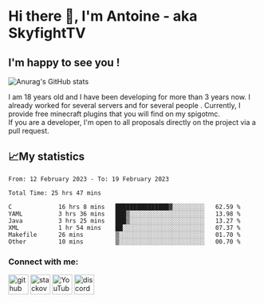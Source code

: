 # Hi there 👋, I'm Antoine - aka SkyfightTV
## I'm happy to see you !
![Anurag's GitHub stats](https://github-readme-stats.vercel.app/api?username=SKyfightTV&show_icons=true&theme=dark&count_private=true&)

I am 18 years old and I have been developing for more than 3 years now. I already worked for several servers and for several people . Currently, I provide free minecraft plugins that you will find on my spigotmc.<br>
If you are a developer, I'm open to all proposals directly on the project via a pull request.

## 📈My statistics
<!--START_SECTION:waka-->

```text
From: 12 February 2023 - To: 19 February 2023

Total Time: 25 hrs 47 mins

C             16 hrs 8 mins   ███████████████▓░░░░░░░░░   62.59 %
YAML          3 hrs 36 mins   ███▒░░░░░░░░░░░░░░░░░░░░░   13.98 %
Java          3 hrs 25 mins   ███▒░░░░░░░░░░░░░░░░░░░░░   13.27 %
XML           1 hr 54 mins    ██░░░░░░░░░░░░░░░░░░░░░░░   07.37 %
Makefile      26 mins         ▒░░░░░░░░░░░░░░░░░░░░░░░░   01.70 %
Other         10 mins         ▒░░░░░░░░░░░░░░░░░░░░░░░░   00.70 %
```

<!--END_SECTION:waka-->

### Connect with me:

[<img src='https://cdn.jsdelivr.net/npm/simple-icons@3.0.1/icons/github.svg' alt='github' height='40'>](https://github.com/SkyfightTV)  [<img src='https://cdn.jsdelivr.net/npm/simple-icons@3.0.1/icons/stackoverflow.svg' alt='stackoverflow' height='40'>](https://stackoverflow.com/users/16952856)  [<img src='https://cdn.jsdelivr.net/npm/simple-icons@3.0.1/icons/youtube.svg' alt='YouTube' height='40'>](https://www.youtube.com/channel/UCjzzQNjlBr-AZ5j1A8lMMKw)  [<img src='https://cdn.jsdelivr.net/npm/simple-icons@3.0.1/icons/discord.svg' alt='discord' height='40'>](https://discord.gg/u8yzVac)  
